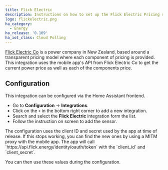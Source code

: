 ```yaml
---
title: Flick Electric
description: Instructions on how to set up the Flick Electric Pricing sensor in Home Assistant.
logo: flickelectric.png
ha_category:
  - Energy
ha_release: '0.109'
ha_iot_class: Cloud Polling
---
```


[Flick Electric Co](https://www.flickelectric.co.nz/) is a power company in New Zealand, based around a transparent pricing model where each component of pricing is provided. This integration uses the mobile app's API from Flick Electric Co to get the current power price as well as each of the components price.

## Configuration

This integration can be configured via the Home Assistant frontend.

- Go to **Configuration** -> **Integrations**.
- Click on the `+` in the bottom right corner to add a new integration.
- Search and select the **Flick Electric** integration form the list.
- Follow the instruction on screen to add the sensor.

<div class='note'>
The configuration uses the client ID and secret used by the app at time of release. If this stops working, you can find the new ones by using a MITM proxy with the mobile app. The app will call `https://api.flick.energy/identity/oauth/token` with the `client_id` and `client_secret`.

You can then use these values during the configuration.
</div>
